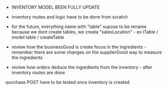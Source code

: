 - INVENTORY MODEL BEEN FULLY UPDATE
- inventory routes and logic have to be done from scratch

- for the future, everything name with "table" supose to be rename because we dont create tables, we creata "salesLocation" - ex ITable / model table / createTable

- review how the businessGood is create focus in the ingredients - remember there are some changes on the supplierGood way to measure the ingredients
- review how orders deduce the ingredients from the inventory - after inventory routes are done

-purchase POST have to be tested once inventory is created